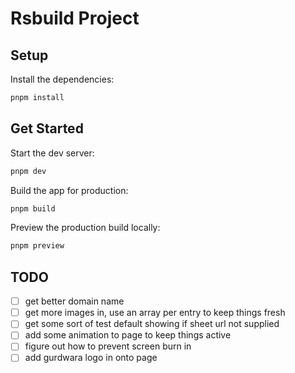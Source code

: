 # Rsbuild Project

## Setup

Install the dependencies:

```bash
pnpm install
```

## Get Started

Start the dev server:

```bash
pnpm dev
```

Build the app for production:

```bash
pnpm build
```

Preview the production build locally:

```bash
pnpm preview
```

## TODO

- [ ] get better domain name
- [ ] get more images in, use an array per entry to keep things fresh
- [ ] get some sort of test default showing if sheet url not supplied
- [ ] add some animation to page to keep things active
- [ ] figure out how to prevent screen burn in
- [ ] add gurdwara logo in onto page
